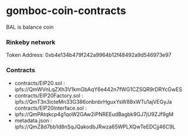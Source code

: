 # gomboc-coin-contracts
BAL is balance coin

### Rinkeby network

Token Address: 0xb4e134b479f242a9964b12f48492a9d546973e97

### Contracts

- contracts/EIP20.sol :
ipfs://QmWVnLqZXh3V1kmGbAqY6e442n7fWG1CZSQR9rDRYcGwES
- contracts/EIP20Factory.sol :
ipfs://QmT3n3icteMn33G386onbnbrHguxYsW88xWTu1ajVEGyJa
contracts/EIP20Interface.sol :
- ipfs://QmPAtqkcp4g1qoW2GAw2iPNREEudBagbk9GJ7jU9ZJf9gM
- metadata.json :
ipfs://QmZ8d7bb1d8nSqJQakodbJRwza65WPLXQwTeEDCjj46C9L

